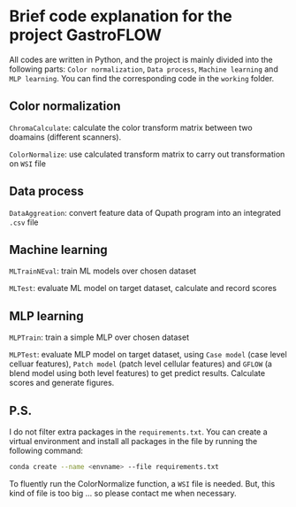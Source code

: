 # Brief code explanation for the project GastroFLOW

All codes are written in Python, and the project is mainly divided into the following parts: `Color normalization`, `Data process`, `Machine learning` and `MLP learning`. You can find the corresponding code in the `working` folder.

## Color normalization
  
`ChromaCalculate`: calculate the color transform matrix between two doamains (different scanners).

`ColorNormalize`: use calculated transform matrix to carry out transformation on `WSI` file

## Data process
  
`DataAggreation`: convert feature data of Qupath program into an integrated `.csv` file 

## Machine learning
  
`MLTrainNEval`: train ML models over chosen dataset

`MLTest`: evaluate ML model on target dataset, calculate and record scores

## MLP learning
  
`MLPTrain`: train a simple MLP over chosen dataset

`MLPTest`: evaluate MLP model on target dataset, using `Case model` (case level celluar features), `Patch model` (patch level cellular features) and `GFLOW` (a blend model using both level features) to get predict results. Calculate scores and generate figures.

## P.S. 

I do not filter extra packages in the `requirements.txt`. You can create a virtual environment and install all packages in the file by running the following command:

```bash
conda create --name <envname> --file requirements.txt
```

To fluently run the ColorNormalize function, a `WSI` file is needed. But, this kind of file is too big ... so please contact me when necessary. 
